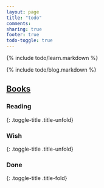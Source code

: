 ```yaml
---
layout: page
title: "todo"
comments:
sharing: true
footer: true
todo-toggle: true
---
```


{% include todo/learn.markdown %}

{% include todo/blog.markdown %}

## [Books](http://book.douban.com/people/63148093/)

### Reading
{: .toggle-title .title-unfold}

<div class="toggle-box">
<script type="text/javascript" src="http://www.douban.com/service/badge/63148093/?show=dolist&amp;n=12&amp;columns=6&amp;picsize=medium&amp;hidelogo=yes&amp;hideself=yes&amp;cat=book"></script> 
</div>

### Wish
{: .toggle-title .title-unfold}

<div class="toggle-box">
<script type="text/javascript" src="http://www.douban.com/service/badge/63148093/?show=wishlist&amp;select=random&amp;n=12&amp;columns=6&amp;picsize=medium&amp;hidelogo=yes&amp;hideself=yes&amp;cat=book"></script> 
</div>

### Done
{: .toggle-title .title-fold}
<div class="toggle-box">
<script type="text/javascript" src="http://www.douban.com/service/badge/63148093/?show=collection&amp;select=random&amp;n=12&amp;columns=6&amp;picsize=medium&amp;hidelogo=yes&amp;hideself=yes&amp;cat=book" ></script> 
</div>

